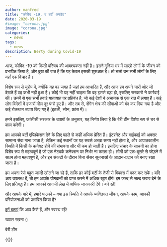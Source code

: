 ```yaml
---
author: manfred
title: "कोविद -19, द बर्टी अपडेट"
date: 2020-03-19
#image: "corona.jpg"
image: "corona.jpg"
categories:
  - news
tags:
  - news
description: Berty during Covid-19
---
```


आज, कोविद -19 को किसी परिचय की आवश्यकता नहीं है। इसने दुनिया भर में लाखों लोगों के जीवन को प्रभावित किया है, और दुख की बात है कि यह केवल इसकी शुरुआत है। तो चलो उन सभी लोगों के लिए यहाँ एक विचार है।

विशेष रूप से यूरोप में, क्योंकि यह वह जगह है जहां हम आधारित हैं, और आज हम अपने चारों ओर जो देखते हैं वह कभी नहीं हुआ है। कोई भी यह नहीं चाहता कि वह इससे बड़ा हो, इसलिए सरकारों ने कार्रवाई की। उनमें से एक सभी हवाई यातायात पर प्रतिबंध है, जो कई देशों ने अचानक से एक रात में लगाए हैं। कई लोग विदेशों में हजारों मील दूर फंसे हुए हैं। और तब से, शेंगेन क्षेत्र की सीमाओं को बंद कर दिया गया है और कई रोकथाम उपाय किए गए हैं (इटली, स्पेन, फ्रांस में)।

हमने इसलिए, फ्रांसीसी सरकार के उपायों के अनुसार, यह निर्णय लिया है कि बेरी टीम विशेष रूप से घर से काम करेगी।

हम आपको बर्टी एप्लिकेशन देने के लिए पहले से कहीं अधिक प्रेरित हैं। इंटरनेट और वाईफाई को अक्सर सामान्य सेवा माना जाता है, लेकिन कई स्थानों पर यह सबसे अच्छा समय नहीं होता है, और आपातकालीन स्थिति में किसी के कनेक्ट होने की संभावना और भी कम हो जाती है। इसलिए संचार के साधनों का होना विशेष रूप से महत्वपूर्ण है जो एक नेटवर्क कनेक्शन पर निर्भर ना करता हो। लोगों को एक-दूसरे से जोड़ने में सक्षम होना महत्वपूर्ण है, और इन संकटों के दौरान बिना सेंसर सूचनाओं के आदान-प्रदान को बनाए रखा जाता है।

हम अपना रेपो बहुत जल्दी खोलने जा रहे हैं, ताकि हर कोई बर्टी के तेजी से विकास में मदद कर सके। यदि आप उपलब्ध हैं, तो हम आपके योगदानों को प्राप्त करने में अधिक खुश होंगे! हम जल्द से जल्द जवाब देने के लिए प्रतिबद्ध हैं। हम आपको आगामी लेख में अधिक जानकारी देंगे। बने रहें!

और आपके बारे में, हमारे पाठकों – क्या इस स्थिति ने आपके व्यक्तिगत जीवन, आपके काम, आपकी परियोजनाओं को प्रभावित किया है?

[हमें बताएं](https://berty.tech/contact/) कि आप कैसे हैं, और स्वस्थ रहें!

ख्याल रखना :)

बेरी टीम

{{<tweet id="1224339846333976577">}}

